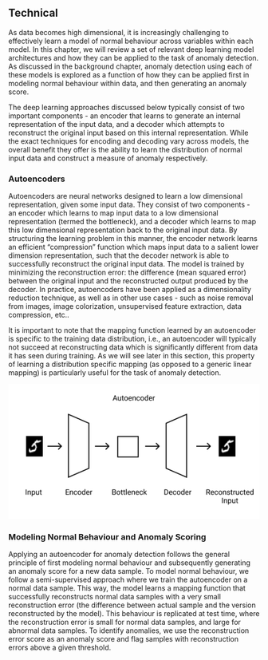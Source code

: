 ## Technical

As data becomes high dimensional, it is increasingly challenging to effectively learn a model of normal behaviour across variables within each model. In this chapter, we will review a set of relevant deep learning model architectures and how they can be applied to the task of anomaly detection. As discussed in the background chapter, anomaly detection using each of these models is explored as a function of how they can be applied first in modeling normal behaviour within data, and then generating an anomaly score.

The deep learning approaches discussed below typically consist of two important components - an encoder that learns to generate an internal representation of the input data, and a decoder which attempts to reconstruct the original input based on this internal representation. While the exact techniques for encoding and decoding vary across models, the overall benefit they offer is the ability to learn the distribution of normal input data and construct a measure of anomaly respectively.

### Autoencoders

Autoencoders are neural networks designed to learn a low dimensional representation, given some input data. They consist of two components - an encoder which learns to map input data to a low dimensional representation (termed the bottleneck), and a decoder which learns to map this low dimensional representation back to the original input data. By structuring the learning problem in this manner, the encoder network learns an efficient “compression” function which maps input data to a salient lower dimension representation, such that the decoder network is able to successfully reconstruct the original input data. The model is trained by minimizing the reconstruction error: the difference (mean squared error) between the original input and the reconstructed output produced by the decoder. In practice, autoencoders have been applied as a dimensionality reduction technique, as well as in other use cases - such as noise removal from images, image colorization, unsupervised feature extraction, data compression, etc..

It is important to note that the mapping function learned by an autoencoder is specific to the training data distribution, i.e., an autoencoder will typically not succeed at reconstructing data which is significantly different from data it has seen during training. As we will see later in this section, this property of learning a distribution specific mapping (as opposed to a generic linear mapping) is particularly useful for the task of anomaly detection.

![An illustration of the components of an autoencoder](figures/autoencoder.png)

### Modeling Normal Behaviour and Anomaly Scoring

Applying an autoencoder for anomaly detection follows the general principle of first modeling normal behaviour and subsequently generating an anomaly score for a new data sample. To model normal behaviour, we follow a semi-supervised approach where we train the autoencoder on a normal data sample. This way, the model learns a mapping function that successfully reconstructs normal data samples with a very small reconstruction error (the difference between actual sample and the version reconstructed by the model). This behaviour is replicated at test time, where the reconstruction error is small for normal data samples, and large for abnormal data samples. To identify anomalies, we use the reconstruction error score as an anomaly score and flag samples with reconstruction errors above a given threshold.
